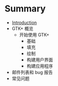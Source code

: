 # Summary

* [Introduction](README.md)
* GTK+ 概览
   * 开始使用 GTK+
       * 基础
       * 填充
       * 绘制
       * 构建用户界面
       * 构建应用程序
* 邮件列表和 bug 报告
* 常见问题

